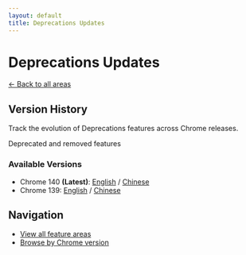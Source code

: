 ```yaml
---
layout: default
title: Deprecations Updates
---
```


# Deprecations Updates

[← Back to all areas](../index.html)

## Version History

Track the evolution of Deprecations features across Chrome releases.

Deprecated and removed features

### Available Versions

- Chrome 140 **(Latest)**: [English](./chrome-140-en.html) / [Chinese](./chrome-140-zh.html)
- Chrome 139: [English](./chrome-139-en.html) / [Chinese](./chrome-139-zh.html)

## Navigation

- [View all feature areas](../index.html)
- [Browse by Chrome version](../../versions/index.html)
